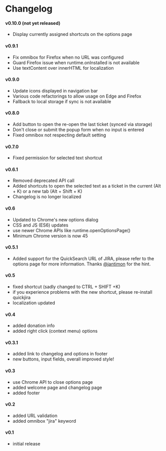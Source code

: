# Changelog

#### v0.10.0 (not yet released)
* Display currently assigned shortcuts on the options page

#### v0.9.1
* Fix omnibox for Firefox when no URL was configured
* Guard Firefox issue when runtime.onInstalled is not available
* Use textContent over innerHTML for localization

#### v0.9.0
* Update icons displayed in navigation bar
* Various code refactorings to allow usage on Edge and Firefox
* Fallback to local storage if sync is not available

#### v0.8.0
* Add button to open the re-open the last ticket (synced via storage)
* Don't close or submit the popup form when no input is entered
* Fixed omnibox not respecting default setting

#### v0.7.0
* Fixed permission for selected text shortcut

#### v0.6.1
* Removed deprecated API call
* Added shortcuts to open the selected text as a ticket in the current (Alt + K) or a new tab (Alt + Shift + K)
* Changelog is no longer localized

#### v0.6
* Updated to Chrome's new options dialog
* CSS and JS (ES6) updates
* use newer Chrome APIs like runtime.openOptionsPage()
* Minimum Chrome version is now 45

#### v0.5.1
* Added support for the QuickSearch URL of JIRA, please refer to the options page for more information. Thanks [@jantimon](https://twitter.com/jantimon) for the hint.

#### v0.5
* fixed shortcut (sadly changed to CTRL + SHIFT +K)
* if you experience problems with the new shortcut, please re-install quickjira
* localization updated

#### v0.4
* added donation info
* added right click (context menu) options

#### v0.3.1
* added link to changelog and options in footer
* new buttons, input fields, overall improved style!

#### v0.3
* use Chrome API to close options page
* added welcome page and changelog page
* added footer

#### v0.2
* added URL validation
* added omnibox "jira" keyword

#### v0.1
* initial release
